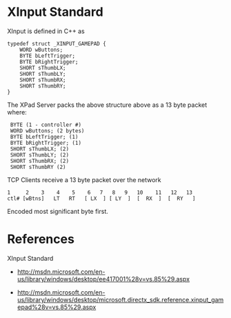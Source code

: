 # XInput Standard #
XInput is defined in C++ as
```
typedef struct _XINPUT_GAMEPAD {
    WORD wButtons;
    BYTE bLeftTrigger;
    BYTE bRightTrigger;
    SHORT sThumbLX;
    SHORT sThumbLY;
    SHORT sThumbRX;
    SHORT sThumbRY;
}
```

The XPad Server packs the above structure above as a 13 byte packet where:

```
 BYTE (1 - controller #)
 WORD wButtons; (2 bytes)
 BYTE bLeftTrigger; (1)
 BYTE bRightTrigger; (1)
 SHORT sThumbLX; (2)
 SHORT sThumbLY; (2)
 SHORT sThumbRX; (2)
 SHORT sThumbRY (2)
```

TCP Clients receive a 13 byte packet over the network

```
1     2    3    4    5    6   7   8   9   10    11   12   13
ctl# [wBtns]   LT   RT   [ LX  ] [ LY  ]  [  RX  ]  [  RY   ]
```

Encoded most significant byte first.

# References #
XInput Standard
  * http://msdn.microsoft.com/en-us/library/windows/desktop/ee417001%28v=vs.85%29.aspx

  * http://msdn.microsoft.com/en-us/library/windows/desktop/microsoft.directx_sdk.reference.xinput_gamepad%28v=vs.85%29.aspx